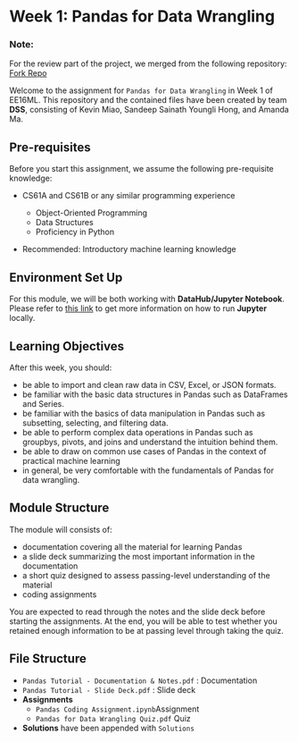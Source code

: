 # Week 1: Pandas for Data Wrangling

### Note: 
For the review part of the project, we merged from the following repository: [Fork Repo](https://github.com/mandiema/189-Pandas)

Welcome to the assignment for `Pandas for Data Wrangling` in Week 1 of EE16ML.
This repository and the contained files have been created by team **DSS**, consisting of Kevin Miao, Sandeep Sainath Youngli Hong, and Amanda Ma.

## Pre-requisites

Before you start this assignment, we assume the following pre-requisite knowledge:

- CS61A and CS61B or any similar programming experience
  - Object-Oriented Programming
  - Data Structures
  - Proficiency in Python

- Recommended: Introductory machine learning knowledge

## Environment Set Up

For this module, we will be both working with **DataHub/Jupyter Notebook**. Please refer to [this link](https://jupyter.org/install) to get more information on how to run **Jupyter** locally.

## Learning Objectives

After this week, you should:

- be able to import and clean raw data in CSV, Excel, or JSON formats.
- be familiar with the basic data structures in Pandas such as DataFrames and Series.
- be familiar with the basics of data manipulation in Pandas such as subsetting, selecting, and filtering data.
- be able to perform complex data operations in Pandas such as groupbys, pivots, and joins and understand the intuition behind them.
- be able to draw on common use cases of Pandas in the context of practical machine learning
- in general, be very comfortable with the fundamentals of Pandas for data wrangling.

## Module Structure

The module will consists of:
- documentation covering all the material for learning Pandas
- a slide deck summarizing the most important information in the documentation
- a short quiz designed to assess passing-level understanding of the material
- coding assignments

You are expected to read through the notes and the slide deck before starting the assignments. At the end, you will be able to test whether you retained enough information to be at passing level through taking the quiz.

## File Structure

- `Pandas Tutorial - Documentation & Notes.pdf` : Documentation
- `Pandas Tutorial - Slide Deck.pdf` : Slide deck
- **Assignments**
  - `Pandas Coding Assignment.ipynb`Assignment
  - `Pandas for Data Wrangling Quiz.pdf` Quiz
- **Solutions** have been appended with `Solutions`
